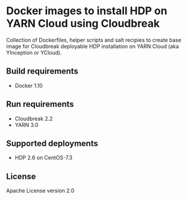 # Docker images to install HDP on YARN Cloud using Cloudbreak 
Collection of Dockerfiles, helper scripts and salt recipies to create base image for Cloudbreak deployable HDP installation 
on YARN Cloud (aka YInception or YCloud).

## Build requirements
 * Docker 1.10

## Run requirements
 * Cloudbreak 2.2
 * YARN 3.0

## Supported deployments
 * HDP 2.6 on CentOS-7.3

## License
Apache License version 2.0
